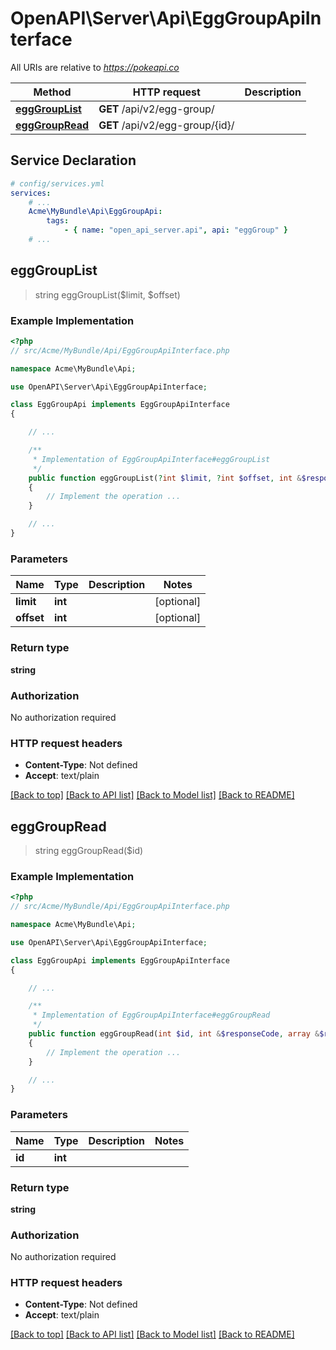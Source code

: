 # OpenAPI\Server\Api\EggGroupApiInterface

All URIs are relative to *https://pokeapi.co*

Method | HTTP request | Description
------------- | ------------- | -------------
[**eggGroupList**](EggGroupApiInterface.md#eggGroupList) | **GET** /api/v2/egg-group/ | 
[**eggGroupRead**](EggGroupApiInterface.md#eggGroupRead) | **GET** /api/v2/egg-group/{id}/ | 


## Service Declaration
```yaml
# config/services.yml
services:
    # ...
    Acme\MyBundle\Api\EggGroupApi:
        tags:
            - { name: "open_api_server.api", api: "eggGroup" }
    # ...
```

## **eggGroupList**
> string eggGroupList($limit, $offset)



### Example Implementation
```php
<?php
// src/Acme/MyBundle/Api/EggGroupApiInterface.php

namespace Acme\MyBundle\Api;

use OpenAPI\Server\Api\EggGroupApiInterface;

class EggGroupApi implements EggGroupApiInterface
{

    // ...

    /**
     * Implementation of EggGroupApiInterface#eggGroupList
     */
    public function eggGroupList(?int $limit, ?int $offset, int &$responseCode, array &$responseHeaders): array|object|null
    {
        // Implement the operation ...
    }

    // ...
}
```

### Parameters

Name | Type | Description  | Notes
------------- | ------------- | ------------- | -------------
 **limit** | **int**|  | [optional]
 **offset** | **int**|  | [optional]

### Return type

**string**

### Authorization

No authorization required

### HTTP request headers

 - **Content-Type**: Not defined
 - **Accept**: text/plain

[[Back to top]](#) [[Back to API list]](../../README.md#documentation-for-api-endpoints) [[Back to Model list]](../../README.md#documentation-for-models) [[Back to README]](../../README.md)

## **eggGroupRead**
> string eggGroupRead($id)



### Example Implementation
```php
<?php
// src/Acme/MyBundle/Api/EggGroupApiInterface.php

namespace Acme\MyBundle\Api;

use OpenAPI\Server\Api\EggGroupApiInterface;

class EggGroupApi implements EggGroupApiInterface
{

    // ...

    /**
     * Implementation of EggGroupApiInterface#eggGroupRead
     */
    public function eggGroupRead(int $id, int &$responseCode, array &$responseHeaders): array|object|null
    {
        // Implement the operation ...
    }

    // ...
}
```

### Parameters

Name | Type | Description  | Notes
------------- | ------------- | ------------- | -------------
 **id** | **int**|  |

### Return type

**string**

### Authorization

No authorization required

### HTTP request headers

 - **Content-Type**: Not defined
 - **Accept**: text/plain

[[Back to top]](#) [[Back to API list]](../../README.md#documentation-for-api-endpoints) [[Back to Model list]](../../README.md#documentation-for-models) [[Back to README]](../../README.md)


